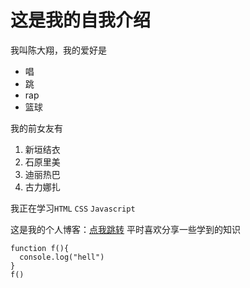 # 这是我的自我介绍

我叫陈大翔，我的爱好是
* 唱
* 跳
* rap
* 篮球

我的前女友有
1. 新垣结衣
2. 石原里美
3. 迪丽热巴
4. 古力娜扎

我正在学习`HTML` `CSS` `Javascript` 

这是我的个人博客：[点我跳转](https://www.chendaxiang126.cn)
平时喜欢分享一些学到的知识

```(JavaScript)
function f(){
  console.log("hell")
}
f()
```